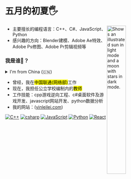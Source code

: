 # 五月的初夏🖐️

<picture>
    <source media="(prefers-color-scheme: dark)" srcset="https://user-images.githubusercontent.com/25423296/163456776-7f95b81a-f1ed-45f7-b7ab-8fa810d529fa.png">
    <source media="(prefers-color-scheme: light)" srcset="https://user-images.githubusercontent.com/25423296/163456779-a8556205-d0a5-45e2-ac17-42d089e3c3f8.png">
    <img alt="Shows an illustrated sun in light mode and a moon with stars in dark mode." src="https://user-images.githubusercontent.com/25423296/163456779-a8556205-d0a5-45e2-ac17-42d089e3c3f8.png" width="35%" align="right">
</picture>

- 主要擅长的编程语言：C++、C#、JavaScript、Python
- 感兴趣的方向：Blender建模、Adobe Ae特效、Adobe Ps修图、Adobe Pr剪辑视频等

### 我是谁🤔？

<details>
<summary>I'm from China (🇨🇳)</summary>
"I love my country."
</details>


- 曾经，我在<mark>中国联通(网络部)</mark>工作 
- 现在，我担任公立学校编制内的<mark>教师</mark>
- 工作技能：cpp游戏逆向工程、c#桌面软件及游戏开发、javascript网站开发、python数据分析
- 我的网站：([yinleilei.com](https://yinleilei.com/))

[![C++](https://img.shields.io/badge/C%2B%2B-00599C?style=for-the-badge&logo=c%2B%2B&logoColor=white)](https://en.cppreference.com/w/Main_Page)
[![csharp](https://img.shields.io/badge/C%23-239120?style=for-the-badge&logo=c-sharp&logoColor=white)](https://learn.microsoft.com/en-us/dotnet/csharp/)
[![JavaScript](https://img.shields.io/badge/JavaScript-F7DF1E?style=for-the-badge&logo=JavaScript&logoColor=white)](https://developer.mozilla.org/en-US/)
[![Python](https://img.shields.io/badge/Python-3776AB?style=for-the-badge&logo=python&logoColor=white)](https://www.python.org/)
[![React](https://img.shields.io/badge/React-20232A?style=for-the-badge&logo=react&logoColor=61DAFB)](https://react.dev/)
